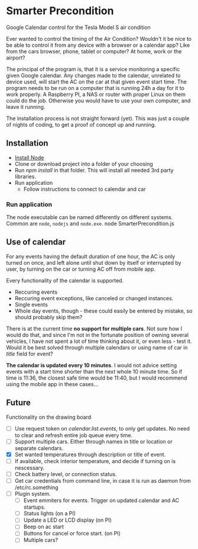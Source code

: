 # Smarter Precondition
Google Calendar control for the Tesla Model S air condition

Ever wanted to control the timing of the Air Condition?
Wouldn't it be nice to be able to control it from any device with a browser or a calendar app?
Like from the cars browser, phone, tablet or computer? At home, work or the airport?

The principal of the program is, that it is a service monitoring a specific given Google calendar. Any changes made to the calendar, unrelated to device used, will start the AC on the car at that given event start time. The program needs to be run on a computer that is running 24h a day for it to work properly. A Raspberry PI, a NAS or router with proper Linux on them could do the job. Otherwise you would have to use your own computer, and leave it running.

The installation process is not straight forward (yet).
This was just a couple of nights of coding, to get a proof of concept up and running.

## Installation
* [Install Node](https://nodejs.org/)
* Clone or download project into a folder of your choosing
* Run *npm install* in that folder. This will install all needed 3rd party libraries.
* Run application
  * Follow instructions to connect to calendar and car

### Run application
The node executable can be named differently on different systems. Common are `node`, `nodejs` and `node.exe`.
    node SmarterPrecondition.js

## Use of calendar
For any events having the default duration of one hour, the AC is only turned on once, and left alone until shut down by itself or interrupted by user, by turning on the car or turning AC off from mobile app.

Every functionality of the calendar is supported.
* Reccuring events
* Reccuring event exceptions, like canceled or changed instances.
* Single events
* Whole day events, though - these could easily be entered by mistake, so should probably skip them?

There is at the current time **no support for multiple cars**. Not sure how I would do that, and since I'm not in the fortunate position of owning several vehicles, I have not spent a lot of time thinking about it, or even less - test it.
Would it be best solved through multiple calendars or using name of car in *title* field for event?

**The calendar is updated every 10 minutes**. I would not advice setting events with a start time shorter than the next whole 10 minute time. So if time is 11:36, the closest safe time would be 11:40, but I would recommend using the mobile app in these cases...

## Future
Functionality on the drawing board
- [ ] Use request token on *calendar.list.events*, to only get updates. No need to clear and refresh entire job queue every time.
- [ ] Support multiple cars. Either through names in title or location or separate calendars.
- [x] Set wanted temperatures through description or title of event.
- [ ] If available, check interior temperature, and decide if turning on is nescessary.
- [ ] Check battery level, or connection status.
- [ ] Get car credentials from command line, in case it is run as daemon from /etc/rc.something
- [ ] Plugin system.
  - [ ] Event emmiters for events. Trigger on updated calendar and AC startups.
  - [ ] Status lights (on a PI)
  - [ ] Update a LED or LCD display (on PI)
  - [ ] Beep on ac start
  - [ ] Buttons for cancel or force start. (on PI)
  - [ ] Multiple cars?
